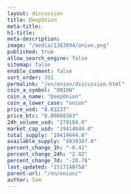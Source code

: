 ```yaml
---
layout: discussion
title: DeepOnion
meta-title: 
h1-title: 
meta-description: 
image: "/media/1383894/onion.png"
published: true
allow_search_engine: false
sitemap: false
enable_comment: false
sort_order: 301
permalink: "/en/onion/discussion.html"
coin_a_symbol: "ONION"
coin_a_name: "DeepOnion"
coin_a_lower_case: "onion"
price_usd: "8.03237"
price_btc: "0.00068363"
24h_volume_usd: "279184.0"
market_cap_usd: "19414644.0"
total_supply: "19414644.0"
available_supply: "4839387.0"
percent_change_1h: "-0.41"
percent_change_24h: "2.82"
percent_change_7d: "-20.78"
last_updated: "1517140758"
parent-url: "/en/onion/"
author: Sam
---
```


